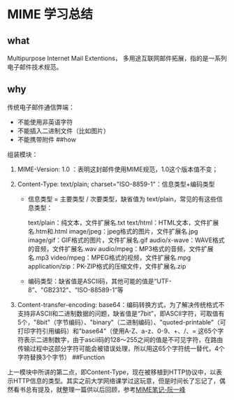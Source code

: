 # MIME 学习总结

## what

Multipurpose Internet Mail Extentions， 多用途互联网邮件拓展，指的是一系列电子邮件技术规范。

## why

传统电子邮件通信弊端：

+ 不能使用非英语字符
+ 不能插入二进制文件（比如图片）
+ 不能携带附件
##how

组装模块：

1. MIME-Version: 1.0 ：表明这封邮件使用MIME规范，1.0这个版本值不变；

2. Content-Type: text/plain; charset="ISO-8859-1"：信息类型+编码类型

   + 信息类型 = 主要类型 / 次要类型，缺省值为 text/plain，常见的有这些信息类型：

     text/plain：纯文本，文件扩展名.txt
     text/html：HTML文本，文件扩展名.htm和.html
     image/jpeg：jpeg格式的图片，文件扩展名.jpg
     image/gif：GIF格式的图片，文件扩展名.gif
     audio/x-wave：WAVE格式的音频，文件扩展名.wav
     audio/mpeg：MP3格式的音频，文件扩展名.mp3
     video/mpeg：MPEG格式的视频，文件扩展名.mpg
     application/zip：PK-ZIP格式的压缩文件，文件扩展名.zip

   + 编码类型：缺省值是ASCII码，其他可能的值是“UTF-8”、"GB2312"、“ISO-88589-1”等

3. Content-transfer-encoding: base64：编码转换方式，为了解决传统格式不支持非ASCII和二进制数据的问题，缺省值是“7bit”，即ASCII字符，可取值有5个，"8bit"（字节编码）、"binary"（二进制编码）、"quoted-printable"（可打印字符引用编码）和"base64"（使用A-Z、a-z、0-9、+、/、= 这65个字符表示二进制数字，由于ascii码的128～255之间的值是不可见字符，在路由传输过程中这部分字符可能会被错误处理，所以用这65个字符统一替代，4个字符替换3个字节）
##Function

上一模块中所讲的第二点，即Content-Type，现在被移植到HTTP协议中，以表示HTTP信息的类型。其实之前大学网络课学过这玩意，但是时间长了忘记了，偶然看书总有提及，就整理一篇供以后回顾，参考[MIME笔记-阮一峰](http://www.ruanyifeng.com/blog/2008/06/mime.html)








   ​




